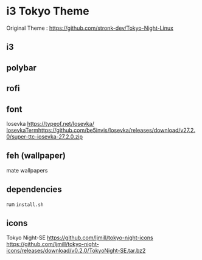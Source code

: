 # i3 Tokyo Theme
Original Theme : https://github.com/stronk-dev/Tokyo-Night-Linux

## i3


## polybar


## rofi


## font
Iosevka
https://typeof.net/Iosevka/
[IosevkaTerm](https://github.com/be5invis/Iosevka/releases/download/v27.2.0/super-ttc-iosevka-27.2.0.zip)https://github.com/be5invis/Iosevka/releases/download/v27.2.0/super-ttc-iosevka-27.2.0.zip

## feh (wallpaper)
mate wallpapers

## dependencies
run `install.sh`

## icons
Tokyo Night-SE
https://github.com/ljmill/tokyo-night-icons
https://github.com/ljmill/tokyo-night-icons/releases/download/v0.2.0/TokyoNight-SE.tar.bz2

